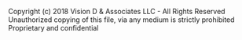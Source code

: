 Copyright (c) 2018 Vision D & Associates LLC - All Rights Reserved
Unauthorized copying of this file, via any medium is strictly prohibited
Proprietary and confidential
